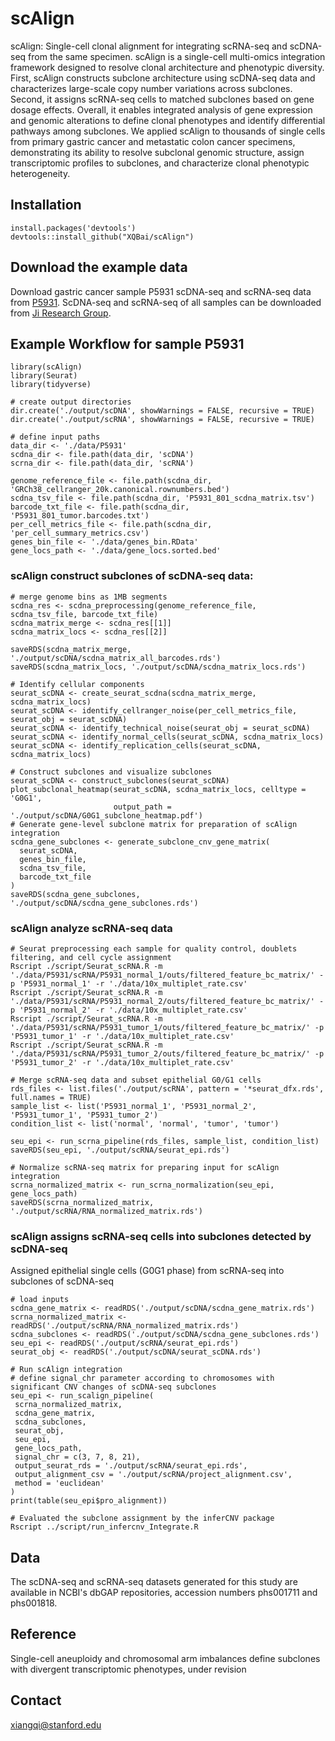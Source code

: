 # scAlign

scAlign: Single-cell clonal alignment for integrating scRNA-seq and scDNA-seq from the same specimen. scAlign is a single-cell multi-omics integration framework designed to resolve clonal architecture and phenotypic diversity. First, scAlign constructs subclone architecture using scDNA-seq data and characterizes large-scale copy number variations across subclones. Second, it assigns scRNA-seq cells to matched subclones based on gene dosage effects. Overall, it enables integrated analysis of gene expression and genomic alterations to define clonal phenotypes and identify differential pathways among subclones. We applied scAlign to thousands of single cells from primary gastric cancer and metastatic colon cancer specimens, demonstrating its ability to resolve subclonal genomic structure, assign transcriptomic profiles to subclones, and characterize clonal phenotypic heterogeneity.

## Installation

```
install.packages('devtools')
devtools::install_github("XQBai/scAlign")
```

## Download the example data 
Download gastric cancer sample P5931 scDNA-seq and scRNA-seq data from [P5931](https://github.com/XQBai/Single-cell-multi-omic-integration/releases/tag/P5931). 
ScDNA-seq and scRNA-seq of all samples can be downloaded from [Ji Research Group](https://dna-discovery.stanford.edu/research/datasets/).

## Example Workflow for sample P5931 
```
library(scAlign)
library(Seurat)
library(tidyverse)

# create output directories
dir.create('./output/scDNA', showWarnings = FALSE, recursive = TRUE)
dir.create('./output/scRNA', showWarnings = FALSE, recursive = TRUE)

# define input paths
data_dir <- './data/P5931'
scdna_dir <- file.path(data_dir, 'scDNA')
scrna_dir <- file.path(data_dir, 'scRNA')

genome_reference_file <- file.path(scdna_dir, 'GRCh38_cellranger_20k.canonical.rownumbers.bed')
scdna_tsv_file <- file.path(scdna_dir, 'P5931_801_scdna_matrix.tsv')
barcode_txt_file <- file.path(scdna_dir, 'P5931_801_tumor.barcodes.txt')
per_cell_metrics_file <- file.path(scdna_dir, 'per_cell_summary_metrics.csv')
genes_bin_file <- './data/genes_bin.RData'
gene_locs_path <- './data/gene_locs.sorted.bed'

```

### scAlign construct subclones of scDNA-seq data:
```
# merge genome bins as 1MB segments
scdna_res <- scdna_preprocessing(genome_reference_file, scdna_tsv_file, barcode_txt_file)
scdna_matrix_merge <- scdna_res[[1]]
scdna_matrix_locs <- scdna_res[[2]]

saveRDS(scdna_matrix_merge, './output/scDNA/scdna_matrix_all_barcodes.rds')
saveRDS(scdna_matrix_locs, './output/scDNA/scdna_matrix_locs.rds')

# Identify cellular components
seurat_scDNA <- create_seurat_scdna(scdna_matrix_merge, scdna_matrix_locs)
seurat_scDNA <- identify_cellranger_noise(per_cell_metrics_file, seurat_obj = seurat_scDNA)
seurat_scDNA <- identify_technical_noise(seurat_obj = seurat_scDNA)
seurat_scDNA <- identify_normal_cells(seurat_scDNA, scdna_matrix_locs)
seurat_scDNA <- identify_replication_cells(seurat_scDNA, scdna_matrix_locs)

# Construct subclones and visualize subclones 
seurat_scDNA <- construct_subclones(seurat_scDNA)
plot_subclonal_heatmap(seurat_scDNA, scdna_matrix_locs, celltype = 'G0G1',
                       output_path = './output/scDNA/G0G1_subclone_heatmap.pdf')
# Generate gene-level subclone matrix for preparation of scAlign integration
scdna_gene_subclones <- generate_subclone_cnv_gene_matrix(
  seurat_scDNA,
  genes_bin_file,
  scdna_tsv_file,
  barcode_txt_file
)
saveRDS(scdna_gene_subclones, './output/scDNA/scdna_gene_subclones.rds')
```
### scAlign analyze scRNA-seq data
 ```
# Seurat preprocessing each sample for quality control, doublets filtering, and cell cycle assignment
Rscript ./script/Seurat_scRNA.R -m './data/P5931/scRNA/P5931_normal_1/outs/filtered_feature_bc_matrix/' -p 'P5931_normal_1' -r './data/10x_multiplet_rate.csv'
Rscript ./script/Seurat_scRNA.R -m './data/P5931/scRNA/P5931_normal_2/outs/filtered_feature_bc_matrix/' -p 'P5931_normal_2' -r './data/10x_multiplet_rate.csv'
Rscript ./script/Seurat_scRNA.R -m './data/P5931/scRNA/P5931_tumor_1/outs/filtered_feature_bc_matrix/' -p 'P5931_tumor_1' -r './data/10x_multiplet_rate.csv'
Rscript ./script/Seurat_scRNA.R -m './data/P5931/scRNA/P5931_tumor_2/outs/filtered_feature_bc_matrix/' -p 'P5931_tumor_2' -r './data/10x_multiplet_rate.csv'

# Merge scRNA-seq data and subset epithelial G0/G1 cells
rds_files <- list.files('./output/scRNA', pattern = '*seurat_dfx.rds', full.names = TRUE)
sample_list <- list('P5931_normal_1', 'P5931_normal_2', 'P5931_tumor_1', 'P5931_tumor_2')
condition_list <- list('normal', 'normal', 'tumor', 'tumor')

seu_epi <- run_scrna_pipeline(rds_files, sample_list, condition_list)
saveRDS(seu_epi, './output/scRNA/seurat_epi.rds')

# Normalize scRNA-seq matrix for preparing input for scAlign integration
scrna_normalized_matrix <- run_scrna_normalization(seu_epi, gene_locs_path)
saveRDS(scrna_normalized_matrix, './output/scRNA/RNA_normalized_matrix.rds')
 ```
### scAlign assigns scRNA-seq cells into subclones detected by scDNA-seq 
Assigned epithelial single cells (G0G1 phase) from scRNA-seq into subclones of scDNA-seq
 ```
# load inputs 
scdna_gene_matrix <- readRDS('./output/scDNA/scdna_gene_matrix.rds')
scrna_normalized_matrix <- readRDS('./output/scRNA/RNA_normalized_matrix.rds')
scdna_subclones <- readRDS('./output/scDNA/scdna_gene_subclones.rds')
seu_epi <- readRDS('./output/scRNA/seurat_epi.rds')
seurat_obj <- readRDS('./output/scDNA/seurat_scDNA.rds')

# Run scAlign integration
# define signal_chr parameter according to chromosomes with significant CNV changes of scDNA-seq subclones
seu_epi <- run_scalign_pipeline(
  scrna_normalized_matrix,
  scdna_gene_matrix,
  scdna_subclones,
  seurat_obj,
  seu_epi,
  gene_locs_path,
  signal_chr = c(3, 7, 8, 21), 
  output_seurat_rds = './output/scRNA/seurat_epi.rds',
  output_alignment_csv = './output/scRNA/project_alignment.csv',
  method = 'euclidean'
)
print(table(seu_epi$pro_alignment))

# Evaluated the subclone assignment by the inferCNV package
Rscript ../script/run_infercnv_Integrate.R
 ```
## Data
The scDNA-seq and scRNA-seq datasets generated for this study are available in NCBI's dbGAP repositories, accession numbers phs001711 and phs001818. 

## Reference
Single-cell aneuploidy and chromosomal arm imbalances define subclones with divergent transcriptomic phenotypes, under revision

<!--
## Reference
[Single cell multi-omic mapping of subclonal architecture and pathway phenotype in primary gastric and metastatic colon cancers, bioRxiv](https://www.biorxiv.org/content/10.1101/2022.07.03.498616v1)
-->

## Contact 
xiangqi@stanford.edu 
